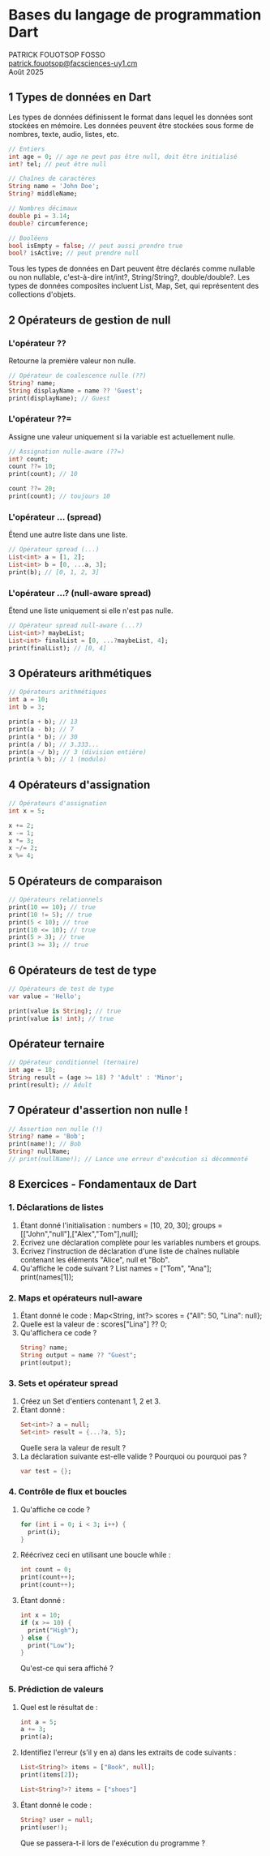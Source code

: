 # Bases du langage de programmation Dart

PATRICK FOUOTSOP FOSSO  
patrick.fouotsop@facsciences-uy1.cm  
Août 2025  

## 1 Types de données en Dart

Les types de données définissent le format dans lequel les données sont stockées en mémoire. Les données peuvent être stockées sous forme de nombres, texte, audio, listes, etc.

```dart
// Entiers
int age = 0; // age ne peut pas être null, doit être initialisé
int? tel; // peut être null

// Chaînes de caractères
String name = 'John Doe';
String? middleName;

// Nombres décimaux
double pi = 3.14;
double? circumference;

// Booléens
bool isEmpty = false; // peut aussi prendre true
bool? isActive; // peut prendre null
```

Tous les types de données en Dart peuvent être déclarés comme nullable ou non nullable, c'est-à-dire int/int?, String/String?, double/double?. Les types de données composites incluent List, Map, Set, qui représentent des collections d'objets.

## 2 Opérateurs de gestion de null

### L'opérateur ??

Retourne la première valeur non nulle.

```dart
// Opérateur de coalescence nulle (??)
String? name;
String displayName = name ?? 'Guest';
print(displayName); // Guest
```

### L'opérateur ??=

Assigne une valeur uniquement si la variable est actuellement nulle.

```dart
// Assignation nulle-aware (??=)
int? count;
count ??= 10;
print(count); // 10

count ??= 20;
print(count); // toujours 10
```

### L'opérateur ... (spread)

Étend une autre liste dans une liste.

```dart
// Opérateur spread (...)
List<int> a = [1, 2];
List<int> b = [0, ...a, 3];
print(b); // [0, 1, 2, 3]
```

### L'opérateur ...? (null-aware spread)

Étend une liste uniquement si elle n'est pas nulle.

```dart
// Opérateur spread null-aware (...?)
List<int>? maybeList;
List<int> finalList = [0, ...?maybeList, 4];
print(finalList); // [0, 4]
```

## 3 Opérateurs arithmétiques

```dart
// Opérateurs arithmétiques
int a = 10;
int b = 3;

print(a + b); // 13
print(a - b); // 7
print(a * b); // 30
print(a / b); // 3.333...
print(a ~/ b); // 3 (division entière)
print(a % b); // 1 (modulo)
```

## 4 Opérateurs d'assignation

```dart
// Opérateurs d'assignation
int x = 5;

x += 2;
x -= 1;
x *= 3;
x ~/= 2;
x %= 4;
```

## 5 Opérateurs de comparaison

```dart
// Opérateurs relationnels
print(10 == 10); // true
print(10 != 5); // true
print(5 < 10); // true
print(10 <= 10); // true
print(5 > 3); // true
print(3 >= 3); // true
```

## 6 Opérateurs de test de type

```dart
// Opérateurs de test de type
var value = 'Hello';

print(value is String); // true
print(value is! int); // true
```

## Opérateur ternaire

```dart
// Opérateur conditionnel (ternaire)
int age = 18;
String result = (age >= 18) ? 'Adult' : 'Minor';
print(result); // Adult
```

## 7 Opérateur d'assertion non nulle !

```dart
// Assertion non nulle (!)
String? name = 'Bob';
print(name!); // Bob
String? nullName;
// print(nullName!); // Lance une erreur d'exécution si décommenté
```

## 8 Exercices - Fondamentaux de Dart

### 1. Déclarations de listes

1. Étant donné l'initialisation : numbers = [10, 20, 30]; groups = [["John","null"],["Alex","Tom"],null];
2. Écrivez une déclaration complète pour les variables numbers et groups.
3. Écrivez l'instruction de déclaration d'une liste de chaînes nullable contenant les éléments "Alice", null et "Bob".
4. Qu'affiche le code suivant ? List<String> names = ["Tom", "Ana"]; print(names[1]);

### 2. Maps et opérateurs null-aware

1. Étant donné le code : Map<String, int?> scores = {"All": 50, "Lina": null};
2. Quelle est la valeur de : scores["Lina"] ?? 0;
3. Qu'affichera ce code ?
   ```dart
   String? name;
   String output = name ?? "Guest";
   print(output);
   ```

### 3. Sets et opérateur spread

1. Créez un Set d'entiers contenant 1, 2 et 3.
2. Étant donné :
   ```dart
   Set<int>? a = null;
   Set<int> result = {...?a, 5};
   ```
   Quelle sera la valeur de result ?
3. La déclaration suivante est-elle valide ? Pourquoi ou pourquoi pas ?
   ```dart
   var test = {};
   ```

### 4. Contrôle de flux et boucles

1. Qu'affiche ce code ?
   ```dart
   for (int i = 0; i < 3; i++) {
     print(i);
   }
   ```
2. Réécrivez ceci en utilisant une boucle while :
   ```dart
   int count = 0;
   print(count++);
   print(count++);
   ```
3. Étant donné :
   ```dart
   int x = 10;
   if (x >= 10) {
     print("High");
   } else {
     print("Low");
   }
   ```
   Qu'est-ce qui sera affiché ?

### 5. Prédiction de valeurs

1. Quel est le résultat de :
   ```dart
   int a = 5;
   a += 3;
   print(a);
   ```
2. Identifiez l'erreur (s'il y en a) dans les extraits de code suivants :
   ```dart
   List<String?> items = ["Book", null];
   print(items[2]);
   ```
   ```dart
   List<String?>? items = ["shoes"]
   ```
3. Étant donné le code :
   ```dart
   String? user = null;
   print(user!);
   ```
   Que se passera-t-il lors de l'exécution du programme ?
